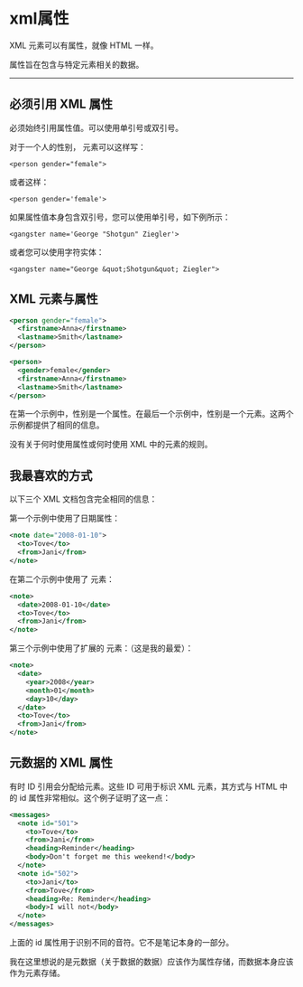 # xml属性

XML 元素可以有属性，就像 HTML 一样。

属性旨在包含与特定元素相关的数据。

------

## 必须引用 XML 属性

必须始终引用属性值。可以使用单引号或双引号。

对于一个人的性别，<person> 元素可以这样写：

```
<person gender="female">
```

或者这样：

```
<person gender='female'>
```

如果属性值本身包含双引号，您可以使用单引号，如下例所示：

```
<gangster name='George "Shotgun" Ziegler'>
```

或者您可以使用字符实体：

```
<gangster name="George &quot;Shotgun&quot; Ziegler">
```



## XML 元素与属性

```xml
<person gender="female">
  <firstname>Anna</firstname>
  <lastname>Smith</lastname>
</person>
```

```xml
<person>
  <gender>female</gender>
  <firstname>Anna</firstname>
  <lastname>Smith</lastname>
</person>
```

在第一个示例中，性别是一个属性。在最后一个示例中，性别是一个元素。这两个示例都提供了相同的信息。

没有关于何时使用属性或何时使用 XML 中的元素的规则。



## 我最喜欢的方式

以下三个 XML 文档包含完全相同的信息：

第一个示例中使用了日期属性：

```xml
<note date="2008-01-10">
  <to>Tove</to>
  <from>Jani</from>
</note>
```

在第二个示例中使用了 <date> 元素：

```xml
<note>
  <date>2008-01-10</date>
  <to>Tove</to>
  <from>Jani</from>
</note>
```

第三个示例中使用了扩展的 <date> 元素：（这是我的最爱）：

```xml
<note>
  <date>
    <year>2008</year>
    <month>01</month>
    <day>10</day>
  </date>
  <to>Tove</to>
  <from>Jani</from>
</note>
```



## 元数据的 XML 属性

有时 ID 引用会分配给元素。这些 ID 可用于标识 XML 元素，其方式与 HTML 中的 id 属性非常相似。这个例子证明了这一点：

```xml
<messages>
  <note id="501">
    <to>Tove</to>
    <from>Jani</from>
    <heading>Reminder</heading>
    <body>Don't forget me this weekend!</body>
  </note>
  <note id="502">
    <to>Jani</to>
    <from>Tove</from>
    <heading>Re: Reminder</heading>
    <body>I will not</body>
  </note>
</messages>
```

上面的 id 属性用于识别不同的音符。它不是笔记本身的一部分。

我在这里想说的是元数据（关于数据的数据）应该作为属性存储，而数据本身应该作为元素存储。